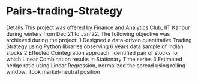 # Pairs-trading-Strategy
Details
This project was offered by Finance and Analytics Club, IIT Kanpur during winters from Dec'21 to Jan'22.
The following objective was archieved during the project:
1.Designed a data-driven quantitative Trading Strategy using Python libraries observing 6 years data sample of Indian stocks
2.Effected Cointegration approach: Identified pair of stocks for which Linear Combination results in Stationary Time series
3.Estimated hedge ratio using Linear Regression, normalized the spread using rolling window: Took market-neutral position
